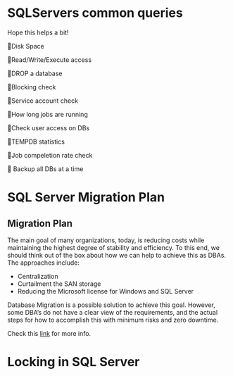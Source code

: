 # SQLServers common queries
Hope this helps a bit!

:maple_leaf:Disk Space

:grapes:Read/Write/Execute access

:watermelon:DROP a database

:pineapple:Blocking check

:apple:Service account check

:lemon:How long jobs are running

:tomato:Check user access on DBs

:mango:TEMPDB statistics

:pear:Job compeletion rate check

🌺 Backup all DBs at a time




# SQL Server Migration Plan
## Migration Plan
The main goal of many organizations, today, is reducing costs while maintaining the highest degree of stability and efficiency. To this end, we should think out of the box about how we can help to achieve this as DBAs. The approaches include:

   - Centralization
   - Curtailment the SAN storage
   - Reducing the Microsoft license for Windows and SQL Server

Database Migration is a possible solution to achieve this goal. However, some DBA’s do not have a clear view of the requirements, and the actual steps for how to accomplish this with minimum risks and zero downtime. 

Check this [link](https://www.sqlshack.com/sql-server-database-migration-best-practices-low-risk-downtime/) for more info.

#  Locking in SQL Server

